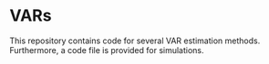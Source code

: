 # VARs
This repository contains code for several VAR estimation methods. Furthermore, a code file is provided for simulations.
